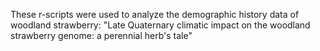 These r-scripts were used to analyze the demographic history data of woodland strawberry: 
"Late Quaternary climatic impact on the woodland strawberry genome: a perennial herb's tale"
